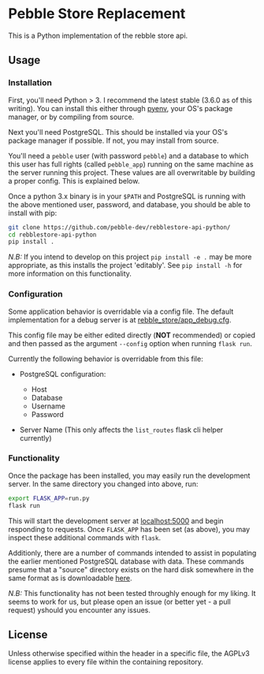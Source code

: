 # Pebble Store Replacement

This is a Python implementation of the rebble store api.

## Usage

### Installation
First, you'll need Python > 3. I recommend the latest stable (3.6.0 as of this writing).
You can install this either through [pyenv][pyenv], your OS's package manager, or by compiling from source.

Next you'll need PostgreSQL. This should be installed via your OS's package manager if possible.
If not, you may install from source.

You'll need a `pebble` user (with password `pebble`) and a database to which this user has full rights (called `pebble_app`) running on the same machine as the server running this project.
These values are all overwritable by building a proper config. This is explained below.

Once a python 3.x binary is in your `$PATH` and PostgreSQL is running with the above mentioned user, password, and database, you should be able to install with pip:

```bash
git clone https://github.com/pebble-dev/rebblestore-api-python/
cd rebblestore-api-python
pip install .
```

*N.B:* If you intend to develop on this project `pip install -e .` may be more appropriate, as this installs the project 'editably'.
See `pip install -h` for more information on this functionality.

### Configuration

Some application behavior is overridable via a config file.
The default implementation for a debug server is at [rebble_store/app_debug.cfg](rebble_store/app_debug.cfg).

This config file may be either edited directly (**NOT** recommended) or copied and then passed as the argument `--config` option when running `flask run`.

Currently the following behavior is overridable from this file:

* PostgreSQL configuration:

    - Host
    - Database
    - Username
    - Password

* Server Name (This only affects the `list_routes` flask cli helper currently)


### Functionality

Once the package has been installed, you may easily run the development server. In the same directory you changed into above, run:

```bash
export FLASK_APP=run.py
flask run
```

This will start the development server at [localhost:5000][dev_server] and begin responding to requests.
Once `FLASK_APP` has been set (as above), you may inspect these additional commands with `flask`.

Additionly, there are a number of commands intended to assist in populating the earlier mentioned PostgreSQL database with data.
These commands presume that a "source" directory exists on the hard disk somewhere in the same format as is downloadable [here][store_clone].

*N.B:* This functionality has not been tested throughly enough for my liking.
It seems to work for us, but please open an issue (or better yet - a pull request) yshould you encounter any issues.

## License
Unless otherwise specified within the header in a specific file, the AGPLv3 license applies to every file within the containing repository.

[pyenv]:http://github.com/yyuu/pyenv
[dev_server]:http://localhost:5000
[store_clone]:https://www.reddit.com/r/pebble/comments/5g0gmx/in_light_of_recent_news_i_archived_the_app_store/
